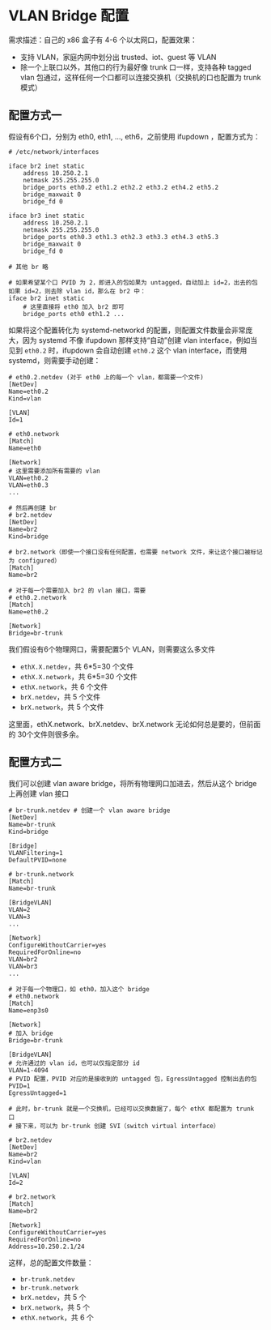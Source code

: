 # VLAN Bridge 配置


需求描述：自己的 x86 盒子有 4-6 个以太网口，配置效果：
* 支持 VLAN，家庭内网中划分出 trusted、iot、guest 等 VLAN
* 除一个上联口以外，其他口的行为最好像 trunk 口一样，支持各种 tagged vlan 包通过，这样任何一个口都可以连接交换机（交换机的口也配置为 trunk 模式）

## 配置方式一

假设有6个口，分别为 eth0, eth1, ..., eth6，之前使用 ifupdown ，配置方式为：

```
# /etc/network/interfaces

iface br2 inet static
    address 10.250.2.1
    netmask 255.255.255.0
    bridge_ports eth0.2 eth1.2 eth2.2 eth3.2 eth4.2 eth5.2
    bridge_maxwait 0
    bridge_fd 0

iface br3 inet static
    address 10.250.2.1
    netmask 255.255.255.0
    bridge_ports eth0.3 eth1.3 eth2.3 eth3.3 eth4.3 eth5.3
    bridge_maxwait 0
    bridge_fd 0

# 其他 br 略

# 如果希望某个口 PVID 为 2，即进入的包如果为 untagged，自动加上 id=2，出去的包如果 id=2，则去除 vlan id，那么在 br2 中：
iface br2 inet static
    # 这里直接将 eth0 加入 br2 即可
    bridge_ports eth0 eth1.2 ...
```

如果将这个配置转化为 systemd-networkd 的配置，则配置文件数量会非常庞大，因为 systemd 不像 ifupdown 那样支持“自动”创建 vlan interface，例如当见到 `eth0.2` 时，ifupdown 会自动创建 `eth0.2` 这个 vlan interface，而使用 systemd，则需要手动创建：

```
# eth0.2.netdev (对于 eth0 上的每一个 vlan，都需要一个文件)
[NetDev]
Name=eth0.2
Kind=vlan

[VLAN]
Id=1

# eth0.network
[Match]
Name=eth0

[Network]
# 这里需要添加所有需要的 vlan
VLAN=eth0.2
VLAN=eth0.3
...

# 然后再创建 br
# br2.netdev
[NetDev]
Name=br2
Kind=bridge

# br2.network（即使一个接口没有任何配置，也需要 network 文件，来让这个接口被标记为 configured）
[Match]
Name=br2

# 对于每一个需要加入 br2 的 vlan 接口，需要
# eth0.2.network
[Match]
Name=eth0.2

[Network]
Bridge=br-trunk
```

我们假设有6个物理网口，需要配置5个 VLAN，则需要这么多文件
* `ethX.X.netdev`，共 6*5=30 个文件
* `ethX.X.network`，共 6*5=30 个文件
* `ethX.network`，共 6 个文件
* `brX.netdev`，共 5 个文件
* `brX.network`，共 5 个文件

这里面，ethX.network、brX.netdev、brX.network 无论如何总是要的，但前面的 30个文件则很多余。

## 配置方式二

我们可以创建 vlan aware bridge，将所有物理网口加进去，然后从这个 bridge 上再创建 vlan 接口

```
# br-trunk.netdev # 创建一个 vlan aware bridge
[NetDev]
Name=br-trunk
Kind=bridge

[Bridge]
VLANFiltering=1
DefaultPVID=none

# br-trunk.network
[Match]
Name=br-trunk

[BridgeVLAN]
VLAN=2
VLAN=3
...

[Network]
ConfigureWithoutCarrier=yes
RequiredForOnline=no
VLAN=br2
VLAN=br3
...

# 对于每一个物理口，如 eth0，加入这个 bridge
# eth0.network
[Match]
Name=enp3s0

[Network]
# 加入 bridge
Bridge=br-trunk

[BridgeVLAN]
# 允许通过的 vlan id，也可以仅指定部分 id
VLAN=1-4094
# PVID 配置，PVID 对应的是接收到的 untagged 包，EgressUntagged 控制出去的包
PVID=1
EgressUntagged=1

# 此时，br-trunk 就是一个交换机，已经可以交换数据了，每个 ethX 都配置为 trunk 口
# 接下来，可以为 br-trunk 创建 SVI（switch virtual interface）

# br2.netdev
[NetDev]
Name=br2
Kind=vlan

[VLAN]
Id=2

# br2.network
[Match]
Name=br2

[Network]
ConfigureWithoutCarrier=yes
RequiredForOnline=no
Address=10.250.2.1/24
```

这样，总的配置文件数量：
* `br-trunk.netdev`
* `br-trunk.network`
* `brX.netdev`，共 5 个
* `brX.network`，共 5 个
* `ethX.network`，共 6 个
